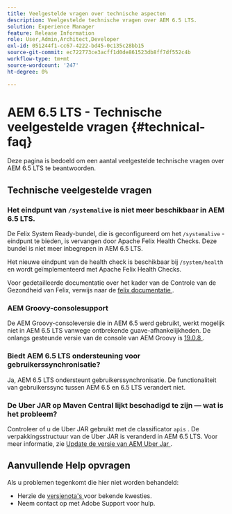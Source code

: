 ```yaml
---
title: Veelgestelde vragen over technische aspecten
description: Veelgestelde technische vragen over AEM 6.5 LTS.
solution: Experience Manager
feature: Release Information
role: User,Admin,Architect,Developer
exl-id: 051244f1-cc67-4222-bd45-0c135c28bb15
source-git-commit: ec722773ce3acff1d0de861523db8ff7df552c4b
workflow-type: tm+mt
source-wordcount: '247'
ht-degree: 0%

---
```


# AEM 6.5 LTS - Technische veelgestelde vragen {#technical-faq}

Deze pagina is bedoeld om een aantal veelgestelde technische vragen over AEM 6.5 LTS te beantwoorden.

## Technische veelgestelde vragen

### Het eindpunt van `/systemalive` is niet meer beschikbaar in AEM 6.5 LTS.

De Felix System Ready-bundel, die is geconfigureerd om het `/systemalive` -eindpunt te bieden, is vervangen door Apache Felix Health Checks. Deze bundel is niet meer inbegrepen in AEM 6.5 LTS.

Het nieuwe eindpunt van de health check is beschikbaar bij `/system/health` en wordt geïmplementeerd met Apache Felix Health Checks.

Voor gedetailleerde documentatie over het kader van de Controle van de Gezondheid van Felix, verwijs naar de [ felix documentatie ](https://github.com/apache/felix-dev/blob/master/healthcheck/README.md).

### AEM Groovy-consolesupport

De AEM Groovy-consoleversie die in AEM 6.5 werd gebruikt, werkt mogelijk niet in AEM 6.5 LTS vanwege ontbrekende guave-afhankelijkheden. De onlangs gesteunde versie van de console van AEM Groovy is [ 19.0.8 ](https://mvnrepository.com/artifact/be.orbinson.aem/aem-groovy-console/19.0.8).

### Biedt AEM 6.5 LTS ondersteuning voor gebruikerssynchronisatie?

Ja, AEM 6.5 LTS ondersteunt gebruikerssynchronisatie. De functionaliteit van gebruikerssync tussen AEM 6.5 en 6.5 LTS verandert niet.

### De Uber JAR op Maven Central lijkt beschadigd te zijn — wat is het probleem?

Controleer of u de Uber JAR gebruikt met de classificator `apis` . De verpakkingsstructuur van de Uber JAR is veranderd in AEM 6.5 LTS. Voor meer informatie, zie [ Update de versie van AEM Uber Jar ](/help/sites-deploying/upgrading-code-and-customizations.md#update-the-aem-uber-jar-version).

## Aanvullende Help opvragen

Als u problemen tegenkomt die hier niet worden behandeld:
* Herzie de [ versienota&#39;s ](/help/release-notes/release-notes.md) voor bekende kwesties.
* Neem contact op met Adobe Support voor hulp.
